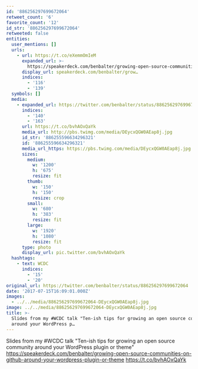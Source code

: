 ```yaml
---
id: '886256297699672064'
retweet_count: '6'
favorite_count: '12'
id_str: '886256297699672064'
retweeted: false
entities:
  user_mentions: []
  urls:
    - url: https://t.co/eXemmOmIeM
      expanded_url: >-
        https://speakerdeck.com/benbalter/growing-open-source-communities-on-github-around-your-wordpress-plugin-or-theme
      display_url: speakerdeck.com/benbalter/grow…
      indices:
        - '116'
        - '139'
  symbols: []
  media:
    - expanded_url: https://twitter.com/benbalter/status/886256297699672064/photo/1
      indices:
        - '140'
        - '163'
      url: https://t.co/bvhAOxQaYk
      media_url: http://pbs.twimg.com/media/DEycxQGW0AEap8j.jpg
      id_str: '886255596634296321'
      id: '886255596634296321'
      media_url_https: https://pbs.twimg.com/media/DEycxQGW0AEap8j.jpg
      sizes:
        medium:
          w: '1200'
          h: '675'
          resize: fit
        thumb:
          w: '150'
          h: '150'
          resize: crop
        small:
          w: '680'
          h: '383'
          resize: fit
        large:
          w: '1920'
          h: '1080'
          resize: fit
      type: photo
      display_url: pic.twitter.com/bvhAOxQaYk
  hashtags:
    - text: WCDC
      indices:
        - '15'
        - '20'
original_url: https://twitter.com/benbalter/status/886256297699672064
date: '2017-07-15T16:09:01.000Z'
images:
  - ../../media/886256297699672064-DEycxQGW0AEap8j.jpg
image: ../../media/886256297699672064-DEycxQGW0AEap8j.jpg
title: >-
  Slides from my #WCDC talk "Ten-ish tips for growing an open source community
  around your WordPress p…
---
```


Slides from my #WCDC talk "Ten-ish tips for growing an open source community around your WordPress plugin or theme" https://speakerdeck.com/benbalter/growing-open-source-communities-on-github-around-your-wordpress-plugin-or-theme https://t.co/bvhAOxQaYk
